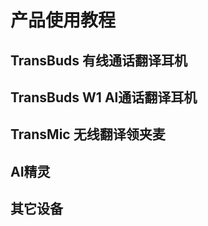 # 产品使用教程

## TransBuds 有线通话翻译耳机

<DocCard :cards="[
  {
    title: '有线翻译耳机在android上使用',
    description: '',
    avatar: '/img/安卓_手机.png',
    path: '/readme/android-c1'
  },
  {
    title: '有线翻译耳机在windows上使用',
    description: '',
    avatar: '/img/电脑.png',
    path: '/readme/windows-c1'
  },
  {
    title: '有线翻译耳机在macOS上使用',
    description: '',
    avatar: '/img/苹果电脑.png',
    path: '/readme/macos-c1'
  }
]" />

## TransBuds W1 Al通话翻译耳机

<DocCard :cards="[
  {
    title: '蓝牙翻译耳机在android上使用',
    description: '',
    avatar: '/img/安卓_手机.png',
    path: '/readme/android-w1'
  },
  {
    title: '蓝牙翻译耳机在windows上使用',
    description: '',
    avatar: '/img/电脑.png',
    path: '/readme/windows-w1'
  },
  {
    title: '蓝牙翻译耳机在macOS上使用',
    description: '',
    avatar: '/img/苹果电脑.png',
    path: '/readme/macos-w1'
  }
]" />

## TransMic 无线翻译领夹麦

<DocCard :cards="[
  {
    title: '无线翻译领夹麦在android上使用',
    description: '',
    avatar: '/img/安卓_手机.png',
    path: '/readme/android-m1'
  },
  {
    title: '无线翻译领夹麦在windows上使用',
    description: '',
    avatar: '/img/电脑.png',
    path: '/readme/windows-m1'
  },
  {
    title: '无线翻译领夹麦在macOS上使用',
    description: '',
    avatar: '/img/苹果电脑.png',
    path: '/readme/macos-m1'
  }
]" />

## AI精灵

<DocCard :cards="[
  {
    title: 'AI精灵在android上使用',
    description: '',
    avatar: '/img/安卓_手机.png',
    path: '/readme/android-d1'
  },
  {
    title: 'AI精灵在windows上使用',
    description: '',
    avatar: '/img/电脑.png',
    path: '/readme/windows-d1'
  },
  {
    title: 'AI精灵在macOS上使用',
    description: '',
    avatar: '/img/苹果电脑.png',
    path: '/readme/macos-d1'
  }
]" />

## 其它设备

<DocCard :cards="[
    {
    title: 'iPhone定制直播设备',
    description: '',
    avatar: '/img/定制设备.png',
    path: '/readme/iphone-custom'
  },
]" />
